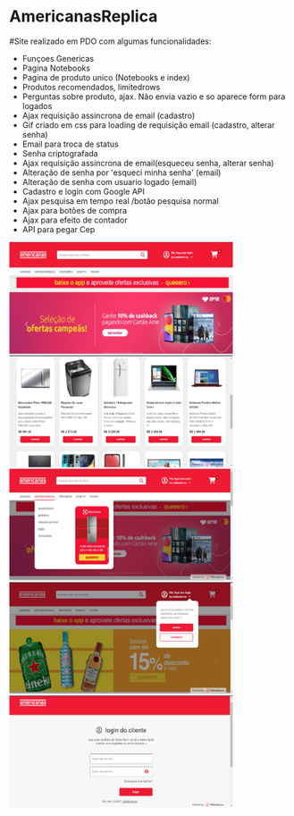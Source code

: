 # AmericanasReplica

#Site realizado em PDO com algumas funcionalidades:

* Funçoes Genericas
* Pagina Notebooks
* Pagina de produto unico (Notebooks e index)
* Produtos recomendados, limitedrows
* Perguntas sobre produto, ajax. Não envia vazio e so aparece form para logados
* Ajax requisição assincrona de email (cadastro)
* Gif criado em css para loading de requisição email (cadastro, alterar senha)
* Email para troca de status
* Senha criptografada
* Ajax requisição assincrona de email(esqueceu senha, alterar senha)
* Alteração de senha por 'esqueci minha senha' (email)
* Alteração de senha com usuario logado (email)
* Cadastro e login com Google API
* Ajax pesquisa em tempo real /botão pesquisa normal
* Ajax para botões de compra
* Ajax para efeito de contador
* API para pegar Cep

<div>
<img src="images/demo/Screenshot_1.png" width="400px" height="200px"/>
<img src="images/demo/Screenshot_2.png" width="400px" height="200px"/>
<img src="images/demo/Screenshot_3.png" width="400px" height="200px"/>
<img src="images/demo/Screenshot_4.png" width="400px" height="200px"/>
<img src="images/demo/Screenshot_5.png" width="400px" height="200px"/>
</div>